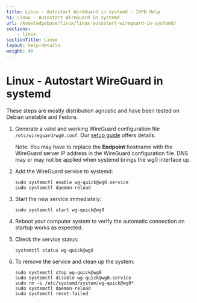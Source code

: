 ```yaml
---
title: Linux - Autostart WireGuard in systemd - IVPN Help
h1: Linux - Autostart WireGuard in systemd
url: /knowledgebase/linux/linux-autostart-wireguard-in-systemd/
sections:
    - linux
sectionTitle: Linux
layout: help-details
weight: 40
---
```

# Linux - Autostart WireGuard in systemd

These steps are mostly distribution agnostic and have been tested on Debian unstable and Fedora.

1.  Generate a valid and working WireGuard configuration file `/etc/wireguard/wg0.conf`. Our [setup guide](/setup/linux-wireguard/) offers details.

    <div markdown="1" class="notice notice--warning">
    Note: You may have to replace the <strong>Endpoint</strong> hostname with the WireGuard server IP address in the WireGuard configuration file. DNS may or may not be applied when systemd brings the wg0 interface up.
    </div>

2.  Add the WireGuard service to systemd:

    ```
    sudo systemctl enable wg-quick@wg0.service
    sudo systemctl daemon-reload
    ```

3.  Start the new service immediately:

    ```
    sudo systemctl start wg-quick@wg0
    ```

4.  Reboot your computer system to verify the automatic connection on startup works as expected.

5.  Check the service status:

    ```
    systemctl status wg-quick@wg0
    ```

6.  To remove the service and clean up the system:

    ```
    sudo systemctl stop wg-quick@wg0
    sudo systemctl disable wg-quick@wg0.service
    sudo rm -i /etc/systemd/system/wg-quick@wg0*
    sudo systemctl daemon-reload
    sudo systemctl reset-failed
    ```
